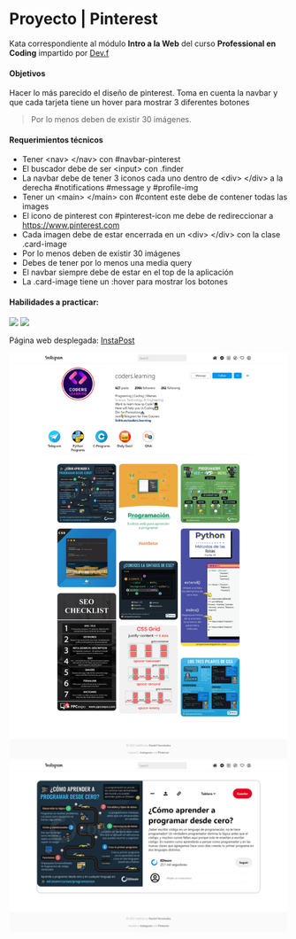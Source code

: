 # Proyecto | Pinterest

Kata correspondiente al módulo __Intro a la Web__ del curso __Professional en Coding__ impartido por <a href="https://www.devf.la/" target="_blank">Dev.f</a>

#### Objetivos
Hacer lo más parecido el diseño de pinterest. Toma en cuenta la navbar y que cada tarjeta tiene un hover para mostrar 3 diferentes botones
> Por lo menos deben de existir 30 imágenes.

#### Requerimientos técnicos
* Tener \<nav> \</nav> con #navbar-pinterest
* El buscador debe de ser \<input> con .finder
* La navbar debe de tener 3 iconos cada uno dentro de \<div> \</div> a la derecha #notifications #message y #profile-img
* Tener un \<main> \</main> con #content este debe de contener todas las images
* El icono de pinterest con #pinterest-icon me debe de redireccionar a https://www.pinterest.com
* Cada imagen debe de estar encerrada en un \<div> \</div> con la clase .card-image
* Por lo menos deben de existir 30 imágenes
* Debes de tener por lo menos una media query
* El navbar siempre debe de estar en el top de la aplicación
* La .card-image tiene un :hover para mostrar los botones

#### Habilidades a practicar:

<img src="https://img.shields.io/badge/HTML5-ff895e?style=for-the-badge&logo=html5&logoColor=black"> <img src="https://img.shields.io/badge/CSS-78a1ff?&style=for-the-badge&logo=css3&logoColor=black">

Página web desplegada: [InstaPost][InstaPost]

[InstaPost]: https://iamdanihdz.github.io/insta-post/

<img src="https://github.com/iamDaniHdz/insta-post/blob/master/assets/InstaPin-home.png">

<img src="https://github.com/iamDaniHdz/insta-post/blob/master/assets/InstaPin-post.png">
